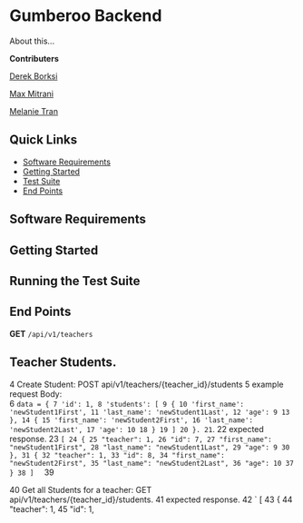 # Gumberoo Backend
About this...

**Contributers**

[Derek Borksi](https://github.com/dborski)

[Max Mitrani](https://github.com/Lithnotep)

[Melanie Tran](https://github.com/melatran)

## Quick Links

* [Software Requirements](#software-requirements)
* [Getting Started](#getting-started)
* [Test Suite](#running-the-test-suite)
* [End Points](#end-points)

## Software Requirements

## Getting Started

## Running the Test Suite

## End Points

**GET** `/api/v1/teachers`

## Teacher Students. 
4
Create Student: POST api/v1/teachers/{teacher_id}/students
5
example request Body:   
6
` data = {
7
      'id': 1,
8
      'students': [
9
        {
10
        'first_name': 'newStudent1First',
11
        'last_name': 'newStudent1Last',
12
        'age': 9
13
        },
14
        {
15
        'first_name': 'newStudent2First',
16
        'last_name': 'newStudent2Last',
17
        'age': 10
18
        }
19
      ]
20
    }.
21
    `. 
22
    expected response. 
23
  `[
24
    {
25
        "teacher": 1,
26
        "id": 7,
27
        "first_name": "newStudent1First",
28
        "last_name": "newStudent1Last",
29
        "age": 9
30
    },
31
    {
32
        "teacher": 1,
33
        "id": 8,
34
        "first_name": "newStudent2First",
35
        "last_name": "newStudent2Last",
36
        "age": 10
37
    }
38
]  `
39
    
40
Get all Students for a teacher: GET api/v1/teachers/{teacher_id}/students. 
41
expected response. 
42
` [
43
    {
44
        "teacher": 1,
45
        "id": 1,
